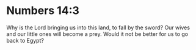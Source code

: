 # Numbers 14:3

Why is the Lord bringing us into this land, to fall by the sword? Our wives and our little ones will become a prey. Would it not be better for us to go back to Egypt?
